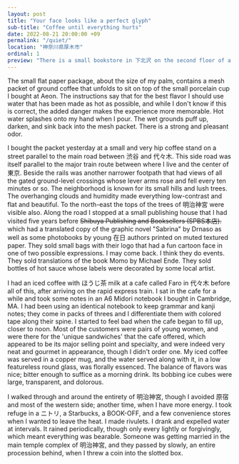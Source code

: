 ```yaml
---
layout: post
title: "Your face looks like a perfect glyph"
sub-title: "Coffee until everything hurts"
date: 2022-08-21 20:00:00 +09
permalink: "/quiet/"
location: "神奈川県厚木市"
ordinal: 1
preview: "There is a small bookstore in 下北沢 on the second floor of a triangular building with a cellophane packaged double-volume translation of Gravity's Rainbow (重力の虹). If I begin to feel awful I'll purchase it."
---
```

The small flat paper package, about the size of my palm, contains a mesh packet of ground coffee that unfolds to sit on top of the small porcelain cup I bought at Aeon. The instructions say that for the best flavor I should use water that has been made as hot as possible, and while I don't know if this is correct, the added danger makes the experience more memorable. Hot water splashes onto my hand when I pour. The wet grounds puff up, darken, and sink back into the mesh packet. There is a strong and pleasant odor.

I bought the packet yesterday at a small and very hip coffee stand on a street parallel to the main road between 渋谷 and 代々木. This side road was itself parallel to the major train route between where I live and the center of 東京. Beside the rails was another narrower footpath that had views of all the gated ground-level crossings whose lever arms rose and fell every ten minutes or so. The neighborhood is known for its small hills and lush trees. The overhanging clouds and humidity made everything low-contrast and flat and beautiful. To the north-east the tops of the trees of 明治神宮 were visible also. Along the road I stopped at a small publishing house that I had visited five years before ~~Shibuya Publishing and Booksellers (SPBS本店).~~ which had a translated copy of the graphic novel "Sabrina" by Drnaso as well as some photobooks by young 在日 authors printed on muted textured paper. They sold small bags with their logo that had a fun cartoon face in one of two possible expressions. I may come back. I think they do events. They sold translations of the book Momo by Michael Ende. They sold bottles of hot sauce whose labels  were decorated by some local artist.

I had an iced coffee with ほうじ茶 milk at a cafe called Faro in 代々木 before all of this, after arriving on the rapid express train. I sat in the cafe for a while and took some notes in an A6 Midori notebook I bought in Cambridge, MA. I had been using an identical notebook to keep grammar and kanji notes; they come in packs of threes and I differentiate them with colored tape along their spine. I started to feel bad when the cafe began to fill up, closer to noon. Most of the customers were pairs of young women, and were there for the 'unique sandwiches' that the cafe offered, which appeared to be its major selling point and specialty, and were indeed very neat and gourmet in appearance, though I didn't order one. My iced coffee was served in a copper mug, and the water served along with it, in a low featureless round glass, was florally essenced. The balance of flavors was nice; bitter enough to suffice as a morning drink. Its bobbing ice cubes were large, transparent, and dolorous.

I walked through and around the entirety of 明治神宮, though I avoided 原宿 and most of the western side; another time, when I have more energy. I took refuge in a ニトリ, a Starbucks, a BOOK-OFF, and a few convenience stores when I wanted to leave the heat. I made rivulets. I drank and expelled water at intervals. It rained periodically, though only every lightly or forgivingly, which meant everything was bearable. Someone was getting married in the main temple complex of 明治神宮, and they passed by slowly, an entire procession behind, when I threw a coin into the slotted box.
